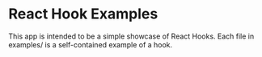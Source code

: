 # React Hook Examples

This app is intended to be a simple showcase of React Hooks. Each file in examples/ is a self-contained example of a hook. 

